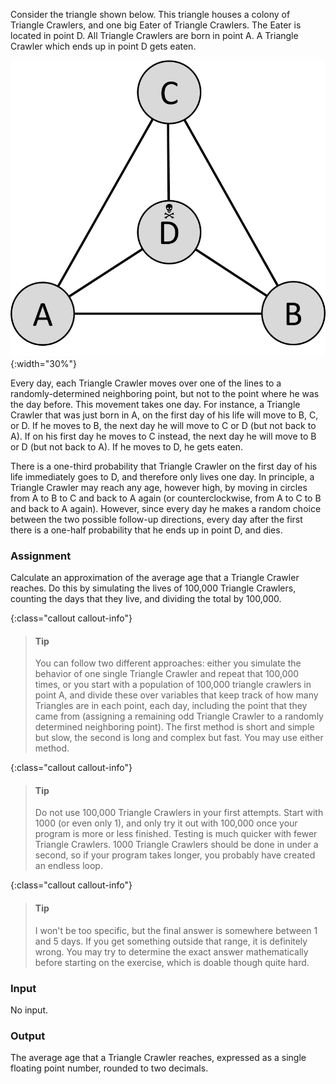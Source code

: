 Consider the triangle shown below. This
triangle houses a colony of Triangle Crawlers, and one big Eater of
Triangle Crawlers. The Eater is located in point D. All Triangle
Crawlers are born in point A. A Triangle Crawler which ends up in point
D gets eaten.

![triangle](media/triangle.png "triangle"){:width="30%"}

Every day, each Triangle Crawler moves over one of the lines to a
randomly-determined neighboring point, but not to the point where he was
the day before. This movement takes one day. For instance, a Triangle
Crawler that was just born in A, on the first day of his life will move
to B, C, or D. If he moves to B, the next day he will move to C or D
(but not back to A). If on his first day he moves to C instead, the next
day he will move to B or D (but not back to A). If he moves to D, he
gets eaten.

There is a one-third probability that Triangle Crawler on the first day
of his life immediately goes to D, and therefore only lives one day. In
principle, a Triangle Crawler may reach any age, however high, by moving
in circles from A to B to C and back to A again (or counterclockwise,
from A to C to B and back to A again). However, since every day he makes
a random choice between the two possible follow-up directions, every day
after the first there is a one-half probability that he ends up in point
D, and dies.

### Assignment

Calculate an approximation of the average age that
a Triangle Crawler reaches. Do this by simulating the lives of 100,000
Triangle Crawlers, counting the days that they live, and dividing the
total by 100,000.

{:class="callout callout-info"}
> #### Tip
> You can follow two different approaches: either you simulate the behavior of one single Triangle Crawler and repeat that 100,000 times, or you start with a population of 100,000 triangle crawlers in point A, and divide these over variables that keep track of how many Triangles are in each point, each day, including the point that they came from (assigning a remaining odd Triangle Crawler to a randomly determined neighboring point). The first method is short and simple but slow, the second is long and complex but fast. You may use either method.

{:class="callout callout-info"}
> #### Tip
> Do not use 100,000 Triangle Crawlers in your first attempts. Start with 1000 (or even only 1), and only try it out with 100,000 once your program is more or less finished. Testing is much quicker with fewer Triangle Crawlers. 1000 Triangle Crawlers should be done in under a second, so if your program takes longer, you probably have created an endless loop.

{:class="callout callout-info"}
> #### Tip
> I won't be too specific, but the final answer is somewhere between 1 and 5 days. If you get something outside that range, it is definitely wrong. You may try to determine the exact answer mathematically before starting on the exercise, which is doable though quite hard.    

### Input

No input.

### Output

The average age that a Triangle Crawler reaches, expressed as a single floating point number, rounded to two decimals.
